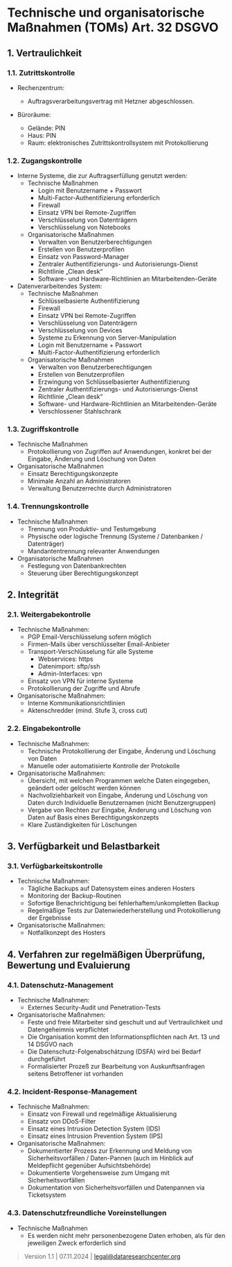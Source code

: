 # Technische und organisatorische Maßnahmen (TOMs) Art. 32 DSGVO

## 1. Vertraulichkeit

### 1.1. Zutrittskontrolle

- Rechenzentrum:
    - Auftragsverarbeitungsvertrag mit Hetzner abgeschlossen.

- Büroräume:
    - Gelände: PIN
    - Haus: PIN
    - Raum: elektronisches Zutrittskontrollsystem mit Protokollierung


### 1.2. Zugangskontrolle
- Interne Systeme, die zur Auftragserfüllung genutzt werden:
    - Technische Maßnahmen
        - Login mit Benutzername + Passwort
        - Multi-Factor-Authentifizierung erforderlich
        - Firewall
        - Einsatz VPN bei Remote-Zugriffen
        - Verschlüsselung von Datenträgern
        - Verschlüsselung von Notebooks
    - Organisatorische Maßnahmen
        - Verwalten von Benutzerberechtigungen
        - Erstellen von Benutzerprofilen
        - Einsatz von Password-Manager
        - Zentraler Authentifizierungs- und Autorisierungs-Dienst
        - Richtlinie „Clean desk“
        - Software- und Hardware-Richtlinien an Mitarbeitenden-Geräte
- Datenverarbeitendes System:
    - Technische Maßnahmen
        - Schlüsselbasierte Authentifizierung
        - Firewall
        - Einsatz VPN bei Remote-Zugriffen
        - Verschlüsselung von Datenträgern
        - Verschlüsselung von Devices
        - Systeme zu Erkennung von Server-Manipulation
        - Login mit Benutzername + Passwort
        - Multi-Factor-Authentifizierung erforderlich
    - Organisatorische Maßnahmen
        - Verwalten von Benutzerberechtigungen
        - Erstellen von Benutzerprofilen
        - Erzwingung von Schlüsselbasierter Authentifizierung
        - Zentraler Authentifizierungs- und Autorisierungs-Dienst
        - Richtlinie „Clean desk“
        - Software- und Hardware-Richtlinien an Mitarbeitenden-Geräte
        - Verschlossener Stahlschrank

### 1.3. Zugriffskontrolle
- Technische Maßnahmen
    - Protokollierung von Zugriffen auf Anwendungen, konkret bei der Eingabe, Änderung und Löschung von Daten
- Organisatorische Maßnahmen
    - Einsatz Berechtigungskonzepte
    - Minimale Anzahl an Administratoren
    - Verwaltung Benutzerrechte durch Administratoren

### 1.4. Trennungskontrolle
- Technische Maßnahmen
    - Trennung von Produktiv- und Testumgebung
    - Physische oder logische Trennung (Systeme / Datenbanken / Datenträger)
    - Mandantentrennung relevanter Anwendungen
- Organisatorische Maßnahmen
    - Festlegung von Datenbankrechten
    - Steuerung über Berechtigungskonzept


## 2. Integrität

### 2.1. Weitergabekontrolle
- Technische Maßnahmen:
    - PGP Email-Verschlüsselung sofern möglich
    - Firmen-Mails über verschlüsselter Email-Anbieter
    - Transport-Verschlüsselung für alle Systeme
        - Webservices: https
        - Datenimport: sftp/ssh
        - Admin-Interfaces: vpn
    - Einsatz von VPN für interne Systeme
    - Protokollierung der Zugriffe und Abrufe
- Organisatorische Maßnahmen:
    - Interne Kommunikationsrichtlinien
    - Aktenschredder (mind. Stufe 3, cross cut)


### 2.2. Eingabekontrolle
- Technische Maßnahmen:
    - Technische Protokollierung der Eingabe, Änderung und Löschung von Daten
    - Manuelle oder automatisierte Kontrolle der Protokolle
- Organisatorische Maßnahmen:
    - Übersicht, mit welchen Programmen welche Daten eingegeben, geändert oder gelöscht werden können
    - Nachvollziehbarkeit von Eingabe, Änderung und Löschung von Daten durch Individuelle Benutzernamen (nicht Benutzergruppen)
    - Vergabe von Rechten zur Eingabe, Änderung und Löschung von Daten auf Basis eines Berechtigungskonzepts
    - Klare Zuständigkeiten für Löschungen

## 3. Verfügbarkeit und Belastbarkeit

### 3.1. Verfügbarkeitskontrolle
- Technische Maßnahmen:
    - Tägliche Backups auf Datensystem eines anderen Hosters
    - Monitoring der Backup-Routinen
    - Sofortige Benachrichtigung bei fehlerhaftem/unkompletten Backup
    - Regelmäßige Tests zur Datenwiederherstellung und Protokollierung der Ergebnisse
- Organisatorische Maßnahmen:
    - Notfallkonzept des Hosters

## 4. Verfahren zur regelmäßigen Überprüfung, Bewertung und Evaluierung

### 4.1. Datenschutz-Management
- Technische Maßnahmen:
    - Externes Security-Audit und Penetration-Tests
- Organisatorische Maßnahmen:
    - Feste und freie Mitarbeiter sind geschult und auf Vertraulichkeit und Datengeheimnis verpflichtet
    - Die Organisation kommt den Informationspflichten nach Art. 13 und 14 DSGVO nach
    - Die Datenschutz-Folgenabschätzung (DSFA) wird bei Bedarf durchgeführt
    - Formalisierter Prozeß zur Bearbeitung von Auskunftsanfragen seitens Betroffener ist vorhanden

### 4.2. Incident-Response-Management
- Technische Maßnahmen:
    - Einsatz von Firewall und regelmäßige Aktualisierung
    - Einsatz von DDoS-Filter
    - Einsatz eines Intrusion Detection System (IDS)
    - Einsatz eines Intrusion Prevention System (IPS)
- Organisatorische Maßnahmen:
    - Dokumentierter Prozess zur Erkennung und Meldung von Sicherheitsvorfällen / Daten-Pannen (auch im Hinblick auf Meldepflicht gegenüber Aufsichtsbehörde)
    - Dokumentierte Vorgehensweise zum Umgang mit Sicherheitsvorfällen
    - Dokumentation von Sicherheitsvorfällen und Datenpannen via Ticketsystem

### 4.3. Datenschutzfreundliche Voreinstellungen
- Technische Maßnahmen
    - Es werden nicht mehr personenbezogene Daten erhoben, als für den jeweiligen Zweck erforderlich sind

> Version 1.1 | 07.11.2024 | [legal@dataresearchcenter.org](mailto:legal@dataresearchcenter.org)
